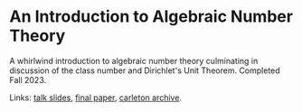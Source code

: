 # An Introduction to Algebraic Number Theory

A whirlwind introduction to algebraic number theory culminating in discussion of the class number and Dirichlet's Unit Theorem. Completed Fall 2023.

Links: [talk slides](slides/slides.pdf), [final paper](paper/paper.pdf), [carleton archive](https://digitalcommons.carleton.edu/comps/3545/).
